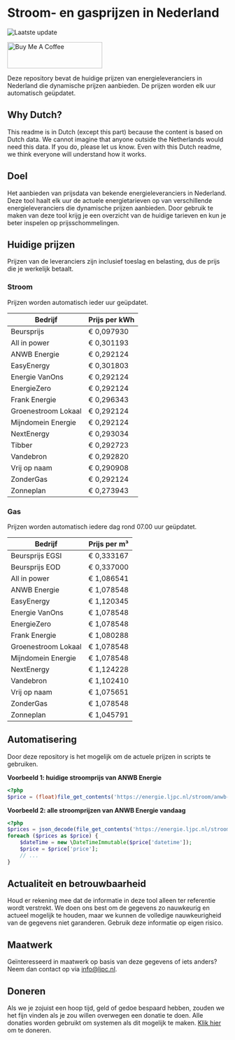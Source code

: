 # Stroom- en gasprijzen in Nederland

![Laatste update](https://img.shields.io/badge/laatste%20update-2023--06--30%2010%3A00%20CET-brightgreen)

<a href="https://www.buymeacoffee.com/Lars-" target="_blank"><img src="https://cdn.buymeacoffee.com/buttons/v2/default-orange.png" alt="Buy Me A Coffee" height="60" style="height: 60px !important;width: 217px !important;" ></a>

Deze repository bevat de huidige prijzen van energieleveranciers in Nederland die dynamische prijzen aanbieden. De prijzen worden elk uur automatisch geüpdatet.

## Why Dutch?

This readme is in Dutch (except this part) because the content is based on Dutch data. We cannot imagine that anyone outside the Netherlands would need this data. If you do, please let us know. Even with this Dutch readme, we think
everyone will understand how it works.

## Doel

Het aanbieden van prijsdata van bekende energieleveranciers in Nederland. Deze tool haalt elk uur de actuele energietarieven op van verschillende energieleveranciers die dynamische prijzen aanbieden. Door gebruik te maken van deze tool
krijg je een overzicht van de huidige tarieven en kun je beter inspelen op prijsschommelingen.

## Huidige prijzen

Prijzen van de leveranciers zijn inclusief toeslag en belasting, dus de prijs die je werkelijk betaalt.

### Stroom

Prijzen worden automatisch ieder uur geüpdatet.

 Bedrijf | Prijs per kWh 
---------|---------------
Beursprijs | € 0,097930
All in power | € 0,301193
ANWB Energie | € 0,292124
EasyEnergy | € 0,301803
Energie VanOns | € 0,292124
EnergieZero | € 0,292124
Frank Energie | € 0,296343
Groenestroom Lokaal | € 0,292124
Mijndomein Energie | € 0,292124
NextEnergy | € 0,293034
Tibber | € 0,292723
Vandebron | € 0,292820
Vrij op naam | € 0,290908
ZonderGas | € 0,292124
Zonneplan | € 0,273943


### Gas

Prijzen worden automatisch iedere dag rond 07.00 uur geüpdatet.

 Bedrijf | Prijs per m³ 
---------|--------------
Beursprijs EGSI | € 0,333167
Beursprijs EOD | € 0,337000
All in power | € 1,086541
ANWB Energie | € 1,078548
EasyEnergy | € 1,120345
Energie VanOns | € 1,078548
EnergieZero | € 1,078548
Frank Energie | € 1,080288
Groenestroom Lokaal | € 1,078548
Mijndomein Energie | € 1,078548
NextEnergy | € 1,124228
Vandebron | € 1,102410
Vrij op naam | € 1,075651
ZonderGas | € 1,078548
Zonneplan | € 1,045791


## Automatisering

Door deze repository is het mogelijk om de actuele prijzen in scripts te gebruiken.

**Voorbeeld 1: huidige stroomprijs van ANWB Energie**

```php
<?php
$price = (float)file_get_contents('https://energie.ljpc.nl/stroom/anwb-energie-nu.txt');

```

**Voorbeeld 2: alle stroomprijzen van ANWB Energie vandaag**

```php
<?php
$prices = json_decode(file_get_contents('https://energie.ljpc.nl/stroom/all-in-power-vandaag.json'),true);
foreach ($prices as $price) {
    $dateTime = new \DateTimeImmutable($price['datetime']);
    $price = $price['price'];
    // ...
}
```

## Actualiteit en betrouwbaarheid

Houd er rekening mee dat de informatie in deze tool alleen ter referentie wordt verstrekt. We doen ons best om de gegevens zo nauwkeurig en actueel mogelijk te houden, maar we kunnen de volledige nauwkeurigheid van de gegevens niet
garanderen. Gebruik deze informatie op eigen risico.

## Maatwerk

Geïnteresseerd in maatwerk op basis van deze gegevens of iets anders? Neem dan contact op
via [info@ljpc.nl](mailto:info@ljpc.nl?subject=Energie%20prijzen).

## Doneren

Als we je zojuist een hoop tijd, geld of gedoe bespaard hebben, zouden we het fijn vinden als je zou willen overwegen een
donatie te doen. Alle donaties worden gebruikt om systemen als dit mogelijk te
maken. [Klik hier](https://www.buymeacoffee.com/Lars-) om te doneren.
